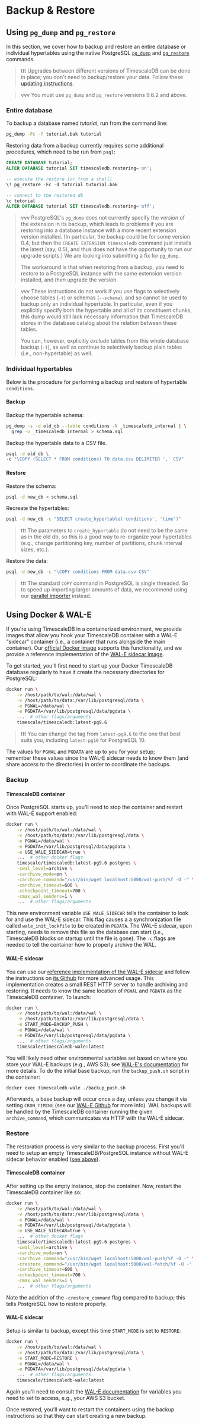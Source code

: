 # Backup & Restore [](backup)

## Using `pg_dump` and `pg_restore` [](pg_dump-pg_restore)

In this section, we cover how to backup and restore an entire
database or individual hypertables using the native PostgreSQL
[`pg_dump`][pg_dump] and [`pg_restore`][pg_restore] commands.

>ttt Upgrades between different versions of TimescaleDB can be done in place;
 you don't need to backup/restore your data.
 Follow these [updating instructions][].

<!-- -->
>vvv You must use `pg_dump` and `pg_restore` versions 9.6.2 and above.

### Entire database

To backup a database named _tutorial_, run from the command line:

```bash
pg_dump -Fc -f tutorial.bak tutorial
```

Restoring data from a backup currently requires some additional procedures,
which need to be run from `psql`:
```sql
CREATE DATABASE tutorial;
ALTER DATABASE tutorial SET timescaledb.restoring='on';

-- execute the restore (or from a shell)
\! pg_restore -Fc -d tutorial tutorial.bak

-- connect to the restored db
\c tutorial
ALTER DATABASE tutorial SET timescaledb.restoring='off';
```

>vvv PostgreSQL's `pg_dump` does not currently specify the *version* of
 the extension in its backup, which leads to problems if you are
 restoring into a database instance with a more recent extension
 version installed.  (In particular, the backup could be for some
 version 0.4, but then the `CREATE EXTENSION timescaledb` command just
 installs the latest (say, 0.5), and thus does not have the
 opportunity to run our upgrade scripts.)  We are looking into
 submitting a fix for `pg_dump`.
>
>The workaround is that when restoring from a backup, you need to
 restore to a PostgreSQL instance with the same extension version
 installed, and *then* upgrade the version.

<!-- -->
>vvv These instructions do not work if you use flags to selectively
 choose tables (`-t`) or schemas (`--schema`), and so cannot be used
 to backup only an individual hypertable.  In particular, even if you
 explicitly specify both the hypertable and all of its constituent
 chunks, this dump would still lack necessary information that
 TimescaleDB stores in the database catalog about the relation between
 these tables.
>
>You can, however, explicitly *exclude* tables from this whole
 database backup (`-T`), as well as continue to selectively backup
 plain tables (i.e., non-hypertable) as well.

### Individual hypertables

Below is the procedure for performing a backup and restore of hypertable `conditions`.

#### Backup

Backup the hypertable schema:
```bash
pg_dump -s -d old_db --table conditions -N _timescaledb_internal | \
  grep -v _timescaledb_internal > schema.sql
```

Backup the hypertable data to a CSV file.
```bash
psql -d old_db \
-c "\COPY (SELECT * FROM conditions) TO data.csv DELIMITER ',' CSV"
```

#### Restore
Restore the schema:
```bash
psql -d new_db < schema.sql
```

Recreate the hypertables:
```bash
psql -d new_db -c "SELECT create_hypertable('conditions', 'time')"
```

>ttt The parameters to `create_hypertable` do not need to be
the same as in the old db, so this is a good way to re-organize
your hypertables (e.g., change partitioning key, number of
partitions, chunk interval sizes, etc.).

Restore the data:
```bash
psql -d new_db -c "\COPY conditions FROM data.csv CSV"
```

>ttt The standard `COPY` command in PostgreSQL is single threaded.
 So to speed up importing larger amounts of data, we recommend using
 our [parallel importer][] instead.

## Using Docker & WAL-E [](docker-wale)

If you're using TimescaleDB in a containerized environment, we provide
images that allow you hook your TimescaleDB container with a WAL-E
"sidecar" container (i.e., a container that runs alongside the main
container). Our [official Docker image][docker image] supports this
functionality, and we provide a reference implementation of the
[WAL-E sidecar image][wale image].

To get started, you'll first need to start up your Docker TimescaleDB
database regularly to have it create the necessary directories for
PostgreSQL:
```bash
docker run​ \
    -v /host/path/to/wal:/data/wal \
    -v /host/path/to/data:/var/lib/postgresql/data \
    -e PGWAL=/data/wal \
    -e PGDATA=/var/lib/postgresql/data/pgdata \
    ...  # other flags/arguments
    timescale/timescaledb:latest-pg9.6
```
>ttt You can change the tag from `latest-pg9.6` to the one that best
suits you, including `latest-pg10` for PostgreSQL 10.

The values for `PGWAL` and `PGDATA` are up to you for your setup;  
remember these values since the WAL-E sidecar needs to know them
(and share access to the directories) in order to coordinate the backups.

### Backup [](docker-wale-backup)

#### TimescaleDB container

Once PostgreSQL starts up, you'll need to stop the container and restart
with WAL-E support enabled:
```bash
docker run​ \
    -v /host/path/to/wal:/data/wal \
    -v /host/path/to/data:/var/lib/postgresql/data \
    -e PGWAL=/data/wal \
    -e PGDATA=/var/lib/postgresql/data/pgdata \
    -e USE_WALE_SIDECAR=true \
    ...  # other docker flags
    timescale/timescaledb:latest-pg9.6 postgres \
    -cwal_level=archive \
    -carchive_mode=on \
    -carchive_command="/usr/bin/wget localhost:5000/wal-push/%f -O -" \
    -carchive_timeout=600 \
    -ccheckpoint_timeout=700 \
    -cmax_wal_senders=1 \
    ...  # other flags/arguments
```

This new environment variable `USE_WALE_SIDECAR` tells the container to
look for and use the WAL-E sidecar. This flag causes a
a synchronization file called `wale_init_lockfile` to be created
in `PGDATA`. The WAL-E sidecar, upon starting, needs to remove this file
so the database can start (i.e., TimescaleDB blocks on startup until
the file is gone). The `-c` flags are needed to tell the container how
to properly archive the WAL.


#### WAL-E sidecar

You can use our [reference implementation of the WAL-E sidecar][wale image]
and follow the instructions on [its Github][wale github] for more
advanced usage. This implementation creates a small REST HTTP server
to handle archiving and restoring. It needs to know the same location of
`PGWAL` and `PGDATA` as the TimescaleDB container. To launch:
```bash
docker run​ \
    -v /host/path/to/wal:/data/wal \
    -v /host/path/to/data:/var/lib/postgresql/data \
    -e START_MODE=BACKUP_PUSH \
    -e PGWAL=/data/wal \
    -e PGDATA=/var/lib/postgresql/data/pgdata \
    ...  # other flags/arguments
    timescale/timescaledb-wale:latest
```

You will likely need other environmental variables set based on where
you store your WAL-E backups (e.g., AWS S3);
see [WAL-E's documentation][wale official] for more details.
To do the initial base backup, run the `backup_push.sh`
script in the container:
```bash
docker exec timescaledb-wale ./backup_push.sh
```

Afterwards, a base backup will occur once a day, unless you change it
via setting `CRON_TIMING` (see our [WAL-E Github][wale github] for
more info). WAL backups will be handled by the TimescaleDB container
running the given `archive_command`, which communicates via HTTP with
the WAL-E sidecar.

### Restore [](docker-wale-restore)

The restoration process is very similar to the backup process. First
you'll need to setup an empty TimescaleDB/PostgreSQL instance without
WAL-E sidecar behavior enabled ([see above](#docker-wale)).

#### TimescaleDB container
After setting up the empty instance, stop the container. Now,
restart the TimescaleDB container like so:
```bash
docker run​ \
    -v /host/path/to/wal:/data/wal \
    -v /host/path/to/data:/var/lib/postgresql/data \
    -e PGWAL=/data/wal \
    -e PGDATA=/var/lib/postgresql/data/pgdata \
    -e USE_WALE_SIDECAR=true \
    ...  # other docker flags
    timescale/timescaledb:latest-pg9.6 postgres \
    -cwal_level=archive \
    -carchive_mode=on \
    -carchive_command="/usr/bin/wget localhost:5000/wal-push/%f -O -" \
    -crestore_command="/usr/bin/wget localhost:5000/wal-fetch/%f -O -" \
    -carchive_timeout=600 \
    -ccheckpoint_timeout=700 \
    -cmax_wal_senders=1 \
    ...  # other flags/arguments
```

Note the addition of the `-crestore_command` flag compared to backup;
this tells PostgreSQL how to restore properly.

#### WAL-E sidecar

Setup is similar to backup, except this time `START_MODE` is set to
`RESTORE`:
```bash
docker run​ \
    -v /host/path/to/wal:/data/wal \
    -v /host/path/to/data:/var/lib/postgresql/data \
    -e START_MODE=RESTORE \
    -e PGWAL=/data/wal \
    -e PGDATA=/var/lib/postgresql/data/pgdata \
    ...  # other flags/arguments
    timescale/timescaledb-wale:latest
```

Again you'll need to consult the [WAL-E documentation][wale official] for
variables you need to set to access, e.g., your AWS S3 bucket.

Once restored, you'll want to restart the containers using the backup
instructions so that they can start creating a new backup.

[updating instructions]: /api/update-db
[pg_dump]: https://www.postgresql.org/docs/current/static/app-pgdump.html
[pg_restore]: https://www.postgresql.org/docs/current/static/app-pgrestore.html
[parallel importer]: https://github.com/timescale/timescaledb-parallel-copy
[docker image]: https://hub.docker.com/r/timescale/timescaledb
[wale image]: https://hub.docker.com/r/timescale/timescaledb-wale
[wale github]: https://github.com/timescale/timescaledb-wale
[wale official]: https://github.com/wal-e/wal-e
